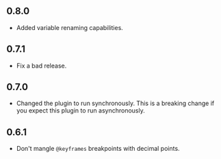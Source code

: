 ## 0.8.0

* Added variable renaming capabilities.

## 0.7.1

* Fix a bad release.

## 0.7.0

* Changed the plugin to run synchronously. This is a breaking change if you
expect this plugin to run asynchronously.

## 0.6.1

* Don't mangle `@keyframes` breakpoints with decimal points.
